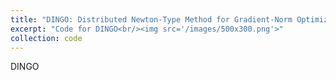 ```yaml
---
title: "DINGO: Distributed Newton-Type Method for Gradient-Norm Optimization"
excerpt: "Code for DINGO<br/><img src='/images/500x300.png'>"
collection: code
---
```

DINGO
